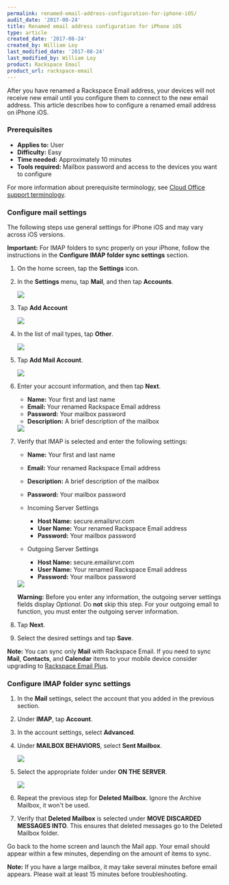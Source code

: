 ```yaml
---
permalink: renamed-email-address-configuration-for-iphone-iOS/
audit_date: '2017-08-24'
title: Renamed email address configuration for iPhone iOS
type: article
created_date: '2017-08-24'
created_by: William Loy
last_modified_date: '2017-08-24'
last_modified_by: William Loy
product: Rackspace Email
product_url: rackspace-email
---
```


After you have renamed a Rackspace Email address, your devices will not receive new email until you configure them to connect to the new email address. This article describes how to configure a renamed email address on iPhone iOS.

### Prerequisites

- **Applies to:** User
- **Difficulty:** Easy
- **Time needed:** Approximately 10 minutes
- **Tools required:**  Mailbox password and access to the devices you want to configure

For more information about prerequisite terminology, see [Cloud Office support terminology](/how-to/cloud-office-support-terminology/).

### Configure mail settings

The following steps use  general settings for iPhone iOS and may vary across iOS versions.

**Important:** For IMAP folders to sync properly on your iPhone, follow the instructions in the **Configure IMAP folder sync settings** section.

1. On the home screen, tap the **Settings** icon.
2. In the **Settings** menu, tap **Mail**, and then tap **Accounts**.

    <img src="{% asset_path rackspace-email/renamed-email-address-configuration-for-iphone-iOS/accounts.png %}" />

3. Tap **Add Account**

    <img src="{% asset_path rackspace-email/renamed-email-address-configuration-for-iphone-iOS/addaccount.png %}" />

4. In the list of mail types, tap **Other**.

    <img src="{% asset_path rackspace-email/renamed-email-address-configuration-for-iphone-iOS/mail-type.png %}" />

5. Tap **Add Mail Account**.

    <img src="{% asset_path rackspace-email/renamed-email-address-configuration-for-iphone-iOS/addmailaccount.png %}" />

6. Enter your account information, and then tap **Next**.

    - **Name:** Your first and last name
    - **Email:** Your renamed Rackspace Email address
    - **Password:** Your mailbox password
    - **Description:** A brief description of the mailbox

    <img src="{% asset_path rackspace-email/renamed-email-address-configuration-for-iphone-iOS/iphone-logindetails.png %}" />

7. Verify that IMAP is selected and enter the following settings:

    - **Name:** Your first and last name
    - **Email:** Your renamed Rackspace Email address
    - **Description:** A brief description of the mailbox
    - **Password:** Your mailbox password

    - Incoming Server Settings
        - **Host Name:** secure.emailsrvr.com
        - **User Name:** Your renamed Rackspace Email address
        - **Password:** Your mailbox password

    - Outgoing Server Settings
        - **Host Name:** secure.emailsrvr.com
        - **User Name:** Your renamed Rackspace Email address
        - **Password:** Your mailbox password

    <img src="{% asset_path rackspace-email/renamed-email-address-configuration-for-iphone-iOS/imap-serversettings.png %}" />

    **Warning:** Before you enter any information, the outgoing server settings fields display *Optional*. Do **not** skip this step. For your outgoing email to function, you must enter the outgoing server information.

8. Tap **Next**.
9. Select the desired settings and tap **Save**.

**Note:** You can sync only **Mail** with Rackspace Email. If you need to sync **Mail**, **Contacts**, and **Calendar** items to your mobile device consider upgrading to [Rackspace Email Plus](/how-to/upgrade-to-rackspace-email-plus/).

### Configure IMAP folder sync settings

1. In the **Mail** settings, select the account that you added in the previous section.
2. Under **IMAP**, tap **Account**.
3. In the account settings, select **Advanced**.
4. Under **MAILBOX BEHAVIORS**, select **Sent Mailbox**.

    <img src="{% asset_path rackspace-email/renamed-email-address-configuration-for-iphone-iOS/mapping-folderlist.png %}" />

5. Select the appropriate folder under **ON THE SERVER**.

    <img src="{% asset_path rackspace-email/renamed-email-address-configuration-for-iphone-iOS/mapping-ontheserver.png %}" />

6. Repeat the previous step for **Deleted Mailbox**. Ignore the Archive Mailbox, it won't be used.
7. Verify that **Deleted Mailbox** is selected under **MOVE DISCARDED MESSAGES INTO**. This ensures that deleted messages go to the Deleted Mailbox folder.

Go back to the home screen and launch the Mail app. Your email should appear within a few minutes, depending on the amount of items to sync.

**Note:** If you have a large mailbox, it may take several minutes before email appears. Please wait at least 15 minutes before troubleshooting.
